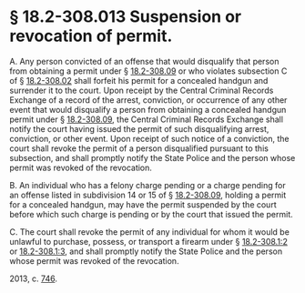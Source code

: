 # § 18.2-308.013 Suspension or revocation of permit.

<p>A. Any person convicted of an offense that would disqualify that person from obtaining a permit under § <a href='http://law.lis.virginia.gov/vacode/18.2-308.09/'>18.2-308.09</a> or who violates subsection C of § <a href='http://law.lis.virginia.gov/vacode/18.2-308.02/'>18.2-308.02</a> shall forfeit his permit for a concealed handgun and surrender it to the court. Upon receipt by the Central Criminal Records Exchange of a record of the arrest, conviction, or occurrence of any other event that would disqualify a person from obtaining a concealed handgun permit under § <a href='http://law.lis.virginia.gov/vacode/18.2-308.09/'>18.2-308.09</a>, the Central Criminal Records Exchange shall notify the court having issued the permit of such disqualifying arrest, conviction, or other event. Upon receipt of such notice of a conviction, the court shall revoke the permit of a person disqualified pursuant to this subsection, and shall promptly notify the State Police and the person whose permit was revoked of the revocation.</p><p>B. An individual who has a felony charge pending or a charge pending for an offense listed in subdivision 14 or 15 of § <a href='http://law.lis.virginia.gov/vacode/18.2-308.09/'>18.2-308.09</a>, holding a permit for a concealed handgun, may have the permit suspended by the court before which such charge is pending or by the court that issued the permit.</p><p>C. The court shall revoke the permit of any individual for whom it would be unlawful to purchase, possess, or transport a firearm under § <a href='http://law.lis.virginia.gov/vacode/18.2-308.1:2/'>18.2-308.1:2</a> or <a href='http://law.lis.virginia.gov/vacode/18.2-308.1:3/'>18.2-308.1:3</a>, and shall promptly notify the State Police and the person whose permit was revoked of the revocation.</p><p>2013, c. <a href='http://lis.virginia.gov/cgi-bin/legp604.exe?131+ful+CHAP0746'>746</a>.</p>